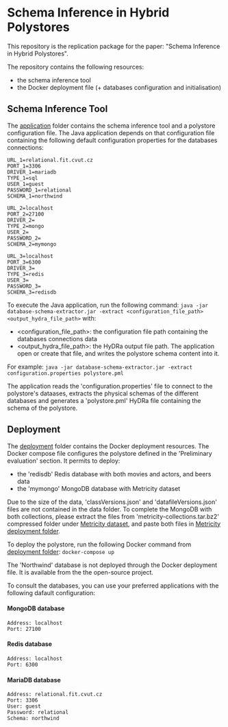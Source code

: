 # Schema Inference in Hybrid Polystores
This repository is the replication package for the paper: "Schema Inference in Hybrid Polystores".

The repository contains the following resources:
- the schema inference tool
- the Docker deployment file (+ databases configuration and initialisation)

## Schema Inference Tool
The [application](application/) folder contains the schema inference tool and a polystore configuration file. The Java application depends on that configuration file containing the following default configuration properties for the databases connections:
```
URL_1=relational.fit.cvut.cz
PORT_1=3306
DRIVER_1=mariadb
TYPE_1=sql
USER_1=guest
PASSWORD_1=relational
SCHEMA_1=northwind

URL_2=localhost
PORT_2=27100
DRIVER_2=
TYPE_2=mongo
USER_2=
PASSWORD_2=
SCHEMA_2=mymongo

URL_3=localhost
PORT_3=6300
DRIVER_3=
TYPE_3=redis
USER_3=
PASSWORD_3=
SCHEMA_3=redisdb
```

To execute the Java application, run the following command:
```java -jar database-schema-extractor.jar -extract <configuration_file_path> <output_hydra_file_path>```
with:
- <configuration_file_path>: the configuration file path containing the databases connections data
- <output_hydra_file_path>: the HyDRa output file path. The application open or create that file, and writes the polystore schema content into it.

For example:
```java -jar database-schema-extractor.jar -extract configuration.properties polystore.pml```

The application reads the 'configuration.properties' file to connect to the polystore's dataases, extracts the physical schemas of the different databases and generates a 'polystore.pml' HyDRa file containing the schema of the polystore.

## Deployment
The [deployment](deployment/) folder contains the Docker deployment resources. The Docker compose file configures the polystore defined in the 'Preliminary evaluation' section. It permits to deploy:
- the 'redisdb' Redis database with both movies and actors, and beers data
- the 'mymongo' MongoDB database with Metricity dataset

Due to the size of the data, 'classVersions.json' and 'datafileVersions.json' files are not contained in the data folder. To complete the MongoDB with both collections, please extract the files from 'metricity-collections.tar.bz2' compressed folder under [Metricity dataset](datasets/metricity/), and paste both files in [Metricity deployment folder](deployment/data/mongo-seed/metricity-collections/). 

To deploy the polystore, run the following Docker command from [deployment folder](deployment/):
```docker-compose up```

The 'Northwind' database is not deployed through the Docker deployment file. It is available from the the open-source project.

To consult the databases, you can use your preferred applications with the following dafault configuration:
#### MongoDB database
```
Address: localhost
Port: 27100
```
#### Redis database
```
Address: localhost
Port: 6300
```

#### MariaDB database
```
Address: relational.fit.cvut.cz
Port: 3306
User: guest
Password: relational
Schema: northwind
```

